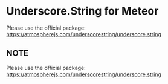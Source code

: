 # Underscore.String for Meteor

Please use the official package: https://atmospherejs.com/underscorestring/underscore.string

## NOTE

Please use the official package: https://atmospherejs.com/underscorestring/underscore.string
